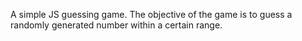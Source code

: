 A simple JS guessing game.  The objective of the game is to guess a randomly generated number within a certain range. 
